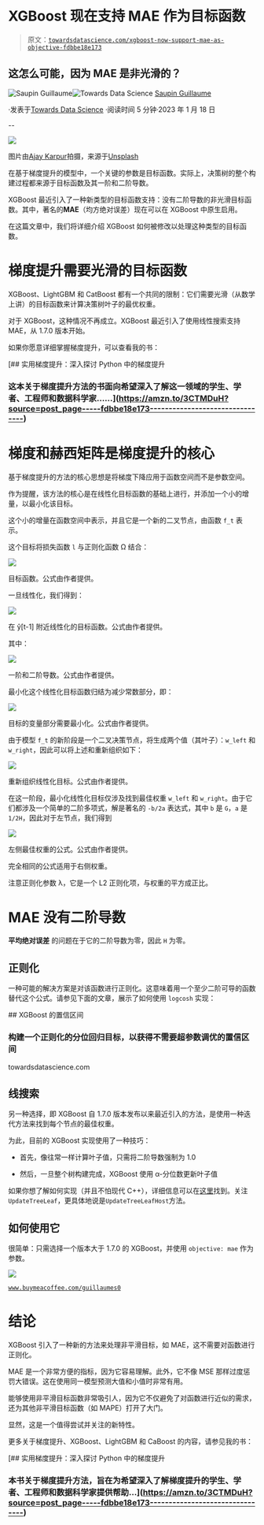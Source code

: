 # XGBoost 现在支持 MAE 作为目标函数

> 原文：[`towardsdatascience.com/xgboost-now-support-mae-as-objective-fdbbe18e173`](https://towardsdatascience.com/xgboost-now-support-mae-as-objective-fdbbe18e173)

## 这怎么可能，因为 MAE 是非光滑的？

[](https://medium.com/@guillaume.saupin?source=post_page-----fdbbe18e173--------------------------------)![Saupin Guillaume](https://medium.com/@guillaume.saupin?source=post_page-----fdbbe18e173--------------------------------)[](https://towardsdatascience.com/?source=post_page-----fdbbe18e173--------------------------------)![Towards Data Science](https://towardsdatascience.com/?source=post_page-----fdbbe18e173--------------------------------) [Saupin Guillaume](https://medium.com/@guillaume.saupin?source=post_page-----fdbbe18e173--------------------------------)

·发表于[Towards Data Science](https://towardsdatascience.com/?source=post_page-----fdbbe18e173--------------------------------) ·阅读时间 5 分钟·2023 年 1 月 18 日

--

![](img/929fde4fb46becfb224284a1e3507976.png)

图片由[Ajay Karpur](https://unsplash.com/@ajaykarpur?utm_source=medium&utm_medium=referral)拍摄，来源于[Unsplash](https://unsplash.com/?utm_source=medium&utm_medium=referral)

在基于梯度提升的模型中，一个关键的参数是目标函数。实际上，决策树的整个构建过程都来源于目标函数及其一阶和二阶导数。

XGBoost 最近引入了一种新类型的目标函数支持：没有二阶导数的非光滑目标函数。其中，著名的**MAE**（均方绝对误差）现在可以在 XGBoost 中原生启用。

在这篇文章中，我们将详细介绍 XGBoost 如何被修改以处理这种类型的目标函数。

# 梯度提升需要光滑的目标函数

XGBoost、LightGBM 和 CatBoost 都有一个共同的限制：它们需要光滑（从数学上讲）的目标函数来计算决策树叶子的最优权重。

对于 XGBoost，这种情况不再成立。XGBoost 最近引入了使用线性搜索支持 MAE，从 1.7.0 版本开始。

如果你愿意详细掌握梯度提升，可以查看我的书：

[](https://amzn.to/3CTMDuH?source=post_page-----fdbbe18e173--------------------------------) [## 实用梯度提升：深入探讨 Python 中的梯度提升

### 这本关于梯度提升方法的书面向希望深入了解这一领域的学生、学者、工程师和数据科学家……](https://amzn.to/3CTMDuH?source=post_page-----fdbbe18e173--------------------------------)

# 梯度和赫西矩阵是梯度提升的核心

基于梯度提升的方法的核心思想是将梯度下降应用于函数空间而不是参数空间。

作为提醒，该方法的核心是在线性化目标函数的基础上进行，并添加一个小的增量，以最小化该目标。

这个小的增量在函数空间中表示，并且它是一个新的二叉节点，由函数 `f_t` 表示。

这个目标将损失函数 `l` 与正则化函数 Ω 结合：

![](img/1af64dc9bf2cc7b01f99b2a2f7174565.png)

目标函数。公式由作者提供。

一旦线性化，我们得到：

![](img/ea320d4e3ee7154dc9c00586f5e81767.png)

在 ŷ[t-1] 附近线性化的目标函数。公式由作者提供。

其中：

![](img/05390d425a0ceccae933ab8d708d7e89.png)

一阶和二阶导数。公式由作者提供。

最小化这个线性化目标函数归结为减少常数部分，即：

![](img/9052bac80de3182e95ad7cafc52438ae.png)

目标的变量部分需要最小化。公式由作者提供。

由于模型 `f_t` 的新阶段是一个二叉决策节点，将生成两个值（其叶子）：`w_left` 和 `w_right`，因此可以将上述和重新组织如下：

![](img/5c34ea8f16f9d3c9e40812e896216665.png)

重新组织线性化目标。公式由作者提供。

在这一阶段，最小化线性化目标仅涉及找到最佳权重 `w_left` 和 `w_right`。由于它们都涉及一个简单的二阶多项式，解是著名的 `-b/2a` 表达式，其中 `b` 是 `G`，`a` 是 `1/2H`，因此对于左节点，我们得到

![](img/9edd28657903b085c6d58e2057d7bb9f.png)

左侧最佳权重的公式。公式由作者提供。

完全相同的公式适用于右侧权重。

注意正则化参数 λ，它是一个 L2 正则化项，与权重的平方成正比。

# MAE 没有二阶导数

**平均绝对误差** 的问题在于它的二阶导数为零，因此 `H` 为零。

## 正则化

一种可能的解决方案是对该函数进行正则化。这意味着用一个至少二阶可导的函数替代这个公式。请参见下面的文章，展示了如何使用 `logcosh` 实现：

[](/confidence-intervals-for-xgboost-cac2955a8fde?source=post_page-----fdbbe18e173--------------------------------) ## XGBoost 的置信区间

### 构建一个正则化的分位回归目标，以获得不需要超参数调优的置信区间

towardsdatascience.com

## 线搜索

另一种选择，即 XGBoost 自 1.7.0 版本发布以来最近引入的方法，是使用一种迭代方法来找到每个节点的最佳权重。

为此，目前的 XGBoost 实现使用了一种技巧：

+   首先，像往常一样计算叶子值，只需将二阶导数强制为 1.0

+   然后，一旦整个树构建完成，XGBoost 使用 α-分位数更新叶子值

如果你想了解如何实现（并且不怕现代 C++），详细信息可以在[这里](https://github.com/dmlc/xgboost/pull/7812)找到。关注`UpdateTreeLeaf`，更具体地说是`UpdateTreeLeafHost`方法。

## 如何使用它

很简单：只需选择一个版本大于 1.7.0 的 XGBoost，并使用 `objective: mae` 作为参数。

![](https://www.buymeacoffee.com/guillaumes0)

[`www.buymeacoffee.com/guillaumes0`](https://www.buymeacoffee.com/guillaumes0)

# 结论

XGBoost 引入了一种新的方法来处理非平滑目标，如 MAE，这不需要对函数进行正则化。

MAE 是一个非常方便的指标，因为它容易理解。此外，它不像 MSE 那样过度惩罚大错误。这在使用同一模型预测大值和小值时非常有用。

能够使用非平滑目标函数非常吸引人，因为它不仅避免了对函数进行近似的需求，还为其他非平滑目标函数（如 MAPE）打开了大门。

显然，这是一个值得尝试并关注的新特性。

更多关于梯度提升、XGBoost、LightGBM 和 CaBoost 的内容，请参见我的书：

[](https://amzn.to/3CTMDuH?source=post_page-----fdbbe18e173--------------------------------) [## 实用梯度提升：深入探讨 Python 中的梯度提升

### 本书关于梯度提升方法，旨在为希望深入了解梯度提升的学生、学者、工程师和数据科学家提供帮助…](https://amzn.to/3CTMDuH?source=post_page-----fdbbe18e173--------------------------------)
